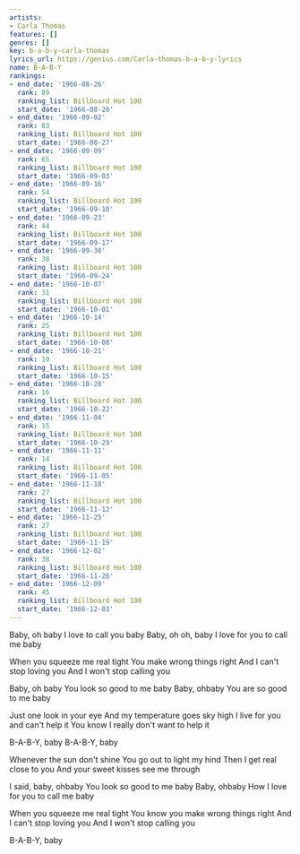 ```yaml
---
artists:
- Carla Thomas
features: []
genres: []
key: b-a-b-y-carla-thomas
lyrics_url: https://genius.com/Carla-thomas-b-a-b-y-lyrics
name: B-A-B-Y
rankings:
- end_date: '1966-08-26'
  rank: 89
  ranking_list: Billboard Hot 100
  start_date: '1966-08-20'
- end_date: '1966-09-02'
  rank: 83
  ranking_list: Billboard Hot 100
  start_date: '1966-08-27'
- end_date: '1966-09-09'
  rank: 65
  ranking_list: Billboard Hot 100
  start_date: '1966-09-03'
- end_date: '1966-09-16'
  rank: 54
  ranking_list: Billboard Hot 100
  start_date: '1966-09-10'
- end_date: '1966-09-23'
  rank: 44
  ranking_list: Billboard Hot 100
  start_date: '1966-09-17'
- end_date: '1966-09-30'
  rank: 38
  ranking_list: Billboard Hot 100
  start_date: '1966-09-24'
- end_date: '1966-10-07'
  rank: 31
  ranking_list: Billboard Hot 100
  start_date: '1966-10-01'
- end_date: '1966-10-14'
  rank: 25
  ranking_list: Billboard Hot 100
  start_date: '1966-10-08'
- end_date: '1966-10-21'
  rank: 19
  ranking_list: Billboard Hot 100
  start_date: '1966-10-15'
- end_date: '1966-10-28'
  rank: 16
  ranking_list: Billboard Hot 100
  start_date: '1966-10-22'
- end_date: '1966-11-04'
  rank: 15
  ranking_list: Billboard Hot 100
  start_date: '1966-10-29'
- end_date: '1966-11-11'
  rank: 14
  ranking_list: Billboard Hot 100
  start_date: '1966-11-05'
- end_date: '1966-11-18'
  rank: 27
  ranking_list: Billboard Hot 100
  start_date: '1966-11-12'
- end_date: '1966-11-25'
  rank: 27
  ranking_list: Billboard Hot 100
  start_date: '1966-11-19'
- end_date: '1966-12-02'
  rank: 38
  ranking_list: Billboard Hot 100
  start_date: '1966-11-26'
- end_date: '1966-12-09'
  rank: 45
  ranking_list: Billboard Hot 100
  start_date: '1966-12-03'
---
```

Baby, oh baby
I love to call you baby
Baby, oh oh, baby
I love for you to call me baby

When you squeeze me real tight
You make wrong things right
And I can't stop loving you
And I won't stop calling you

Baby, oh baby
You look so good to me baby
Baby, ohbaby
You are so good to me baby

Just one look in your eye
And my temperature goes sky high
I live for you and can't help it
You know I really don't want to help it

B-A-B-Y, baby
B-A-B-Y, baby

Whenever the sun don't shine
You go out to light my hind
Then I get real close to you
And your sweet kisses see me through

I said, baby, ohbaby
You look so good to me baby
Baby, ohbaby
How I love for you to call me baby

When you squeeze me real tight
You know you make wrong things right
And I can't stop loving you
And I won't stop calling you

B-A-B-Y, baby
